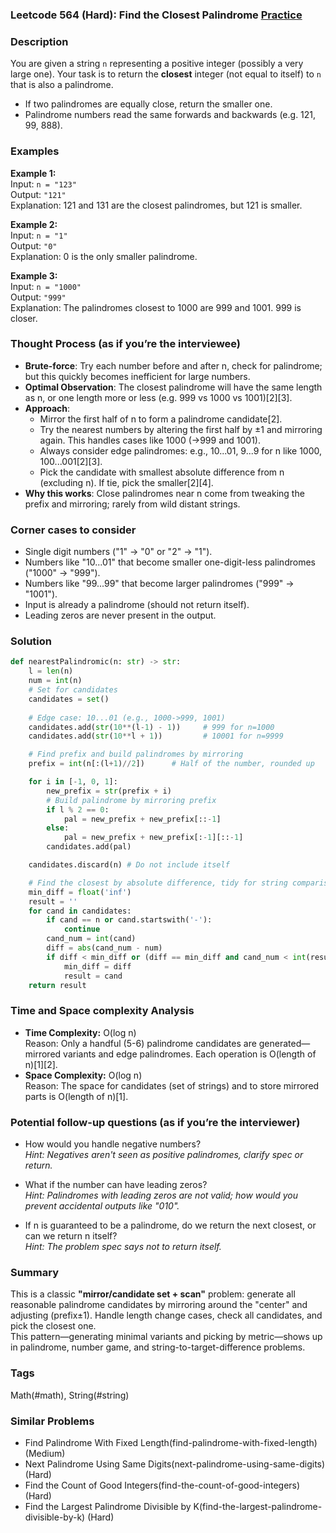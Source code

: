 ### Leetcode 564 (Hard): Find the Closest Palindrome [Practice](https://leetcode.com/problems/find-the-closest-palindrome)

### Description  
You are given a string `n` representing a positive integer (possibly a very large one). Your task is to return the **closest** integer (not equal to itself) to `n` that is also a palindrome.  
- If two palindromes are equally close, return the smaller one.
- Palindrome numbers read the same forwards and backwards (e.g. 121, 99, 888).

### Examples  

**Example 1:**  
Input: `n = "123"`  
Output: `"121"`  
Explanation: 121 and 131 are the closest palindromes, but 121 is smaller.

**Example 2:**  
Input: `n = "1"`  
Output: `"0"`  
Explanation: 0 is the only smaller palindrome.

**Example 3:**  
Input: `n = "1000"`  
Output: `"999"`  
Explanation: The palindromes closest to 1000 are 999 and 1001. 999 is closer.

### Thought Process (as if you’re the interviewee)  
- **Brute-force**: Try each number before and after n, check for palindrome; but this quickly becomes inefficient for large numbers.
- **Optimal Observation**: The closest palindrome will have the same length as n, or one length more or less (e.g. 999 vs 1000 vs 1001)[2][3].
- **Approach**: 
  - Mirror the first half of n to form a palindrome candidate[2].
  - Try the nearest numbers by altering the first half by ±1 and mirroring again. This handles cases like 1000 (→999 and 1001).
  - Always consider edge palindromes: e.g., 10...01, 9...9 for n like 1000, 100...001[2][3].
  - Pick the candidate with smallest absolute difference from n (excluding n). If tie, pick the smaller[2][4].
- **Why this works**: Close palindromes near n come from tweaking the prefix and mirroring; rarely from wild distant strings.

### Corner cases to consider  
- Single digit numbers ("1" → "0" or "2" → "1").
- Numbers like "10...01" that become smaller one-digit-less palindromes ("1000" → "999").
- Numbers like "99...99" that become larger palindromes ("999" → "1001").
- Input is already a palindrome (should not return itself).
- Leading zeros are never present in the output.

### Solution

```python
def nearestPalindromic(n: str) -> str:
    l = len(n)
    num = int(n)
    # Set for candidates
    candidates = set()
    
    # Edge case: 10...01 (e.g., 1000->999, 1001)
    candidates.add(str(10**(l-1) - 1))     # 999 for n=1000
    candidates.add(str(10**l + 1))         # 10001 for n=9999

    # Find prefix and build palindromes by mirroring
    prefix = int(n[:(l+1)//2])      # Half of the number, rounded up

    for i in [-1, 0, 1]:
        new_prefix = str(prefix + i)
        # Build palindrome by mirroring prefix
        if l % 2 == 0:
            pal = new_prefix + new_prefix[::-1]
        else:
            pal = new_prefix + new_prefix[:-1][::-1]
        candidates.add(pal)

    candidates.discard(n) # Do not include itself

    # Find the closest by absolute difference, tidy for string comparison
    min_diff = float('inf')
    result = ''
    for cand in candidates:
        if cand == n or cand.startswith('-'):
            continue
        cand_num = int(cand)
        diff = abs(cand_num - num)
        if diff < min_diff or (diff == min_diff and cand_num < int(result or '1'*20)):
            min_diff = diff
            result = cand
    return result
```

### Time and Space complexity Analysis  

- **Time Complexity:** O(log n)  
  Reason: Only a handful (5-6) palindrome candidates are generated—mirrored variants and edge palindromes. Each operation is O(length of n)[1][2].
- **Space Complexity:** O(log n)  
  Reason: The space for candidates (set of strings) and to store mirrored parts is O(length of n)[1].

### Potential follow-up questions (as if you’re the interviewer)  

- How would you handle negative numbers?  
  *Hint: Negatives aren't seen as positive palindromes, clarify spec or return.*

- What if the number can have leading zeros?  
  *Hint: Palindromes with leading zeros are not valid; how would you prevent accidental outputs like "010".*

- If n is guaranteed to be a palindrome, do we return the next closest, or can we return n itself?  
  *Hint: The problem spec says not to return itself.*

### Summary
This is a classic **"mirror/candidate set + scan"** problem: generate all reasonable palindrome candidates by mirroring around the "center" and adjusting (prefix±1). Handle length change cases, check all candidates, and pick the closest one.  
This pattern—generating minimal variants and picking by metric—shows up in palindrome, number game, and string-to-target-difference problems.

### Tags
Math(#math), String(#string)

### Similar Problems
- Find Palindrome With Fixed Length(find-palindrome-with-fixed-length) (Medium)
- Next Palindrome Using Same Digits(next-palindrome-using-same-digits) (Hard)
- Find the Count of Good Integers(find-the-count-of-good-integers) (Hard)
- Find the Largest Palindrome Divisible by K(find-the-largest-palindrome-divisible-by-k) (Hard)